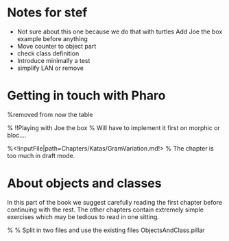 # Notes for stef

- Not sure about this one because we do that with turtles Add Joe the box example before anything
- Move counter to object part
- check class definition
- Introduce minimally a test
- simplify LAN or remove



<!inputFile|path=Chapters/Introduction/Introduction.md!>

# Getting in touch with Pharo

<!inputFile|path=Chapters/GettingStarted/GettingStarted.md!>
%removed from now the table

<!inputFile|path=Chapters/GettingStarted/ChallengingYourself.md!>

% !!Playing with Joe the box
% Will have to implement it first on morphic or bloc....



<!inputFile|path=Chapters/Tests/Tests.md!>

<!inputFile|path=Chapters/Katas/GramKatas.md!>

%<!inputFile|path=Chapters/Katas/GramVariation.md!>
% The chapter is too much in draft mode.


# About objects and classes

In this part of the book we suggest carefully reading the first chapter before continuing with the rest.
The other chapters contain extremely simple exercises which may be tedious to read in one sitting.

<!inputFile|path=Chapters/OOPNutshell/OOPNutshell.md!>
% % Split in two files and use the existing files ObjectsAndClass.pillar 

<!inputFile|path=Chapters/Counter/Counter.md!>

<!inputFile|path=Chapters/Converter/Converter.md!>

<!inputFile|path=Chapters/Wallet/Wallet.md!>